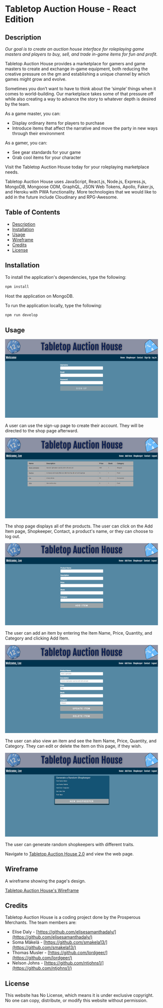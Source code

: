 # Tabletop Auction House - React Edition

## Description

*Our goal is to create an auction house interface for roleplaying game masters and players to buy, sell, and trade in-game items for fun and profit.*

Tabletop Auction House provides a marketplace for gamers and game masters to create and exchange in-game equipment, both reducing the creative pressure on the gm and establishing a unique channel by which games might grow and evolve.

Sometimes you don’t want to have to think about the ‘simple’ things when it comes to world-building. Our marketplace takes some of that pressure off while also creating a way to advance the story to whatever depth is desired by the team.

As a game master, you can:

* Display ordinary items for players to purchase
* Introduce items that affect the narrative and move the party in new ways through their environment

As a gamer, you can:

* See gear standards for your game
* Grab cool items for your character

Visit the Tabletop Auction House today for your roleplaying marketplace needs.

Tabletop Auction House uses JavaScript, React.js, Node.js, Express.js, MongoDB, Mongoose ODM, GraphQL, JSON Web Tokens, Apollo, Faker.js, and Heroku with PWA functionality. More technologies that we would like to add in the future include Cloudinary and RPG-Awesome.

## Table of Contents

* [Description](#description)
* [Installation](#installation)
* [Usage](#usage)
* [Wireframe](#wireframe)
* [Credits](#credits)
* [License](#license)

## Installation

To install the application's dependencies, type the following:
```md
npm install
```
Host the application on MongoDB.

To run the application locally, type the following:
```md
npm run develop
```

## Usage

![Tabletop Auction House](./assets/sign-up.png)

A user can use the sign-up page to create their account. They will be directed to the shop page afterward.

![Tabletop Auction House](./assets/shop.png)

The shop page displays all of the products. The user can click on the Add Item page, Shopkeeper, Contact, a product's name, or they can choose to log out.

![Tabletop Auction House](./assets/add-item.png)

The user can add an item by entering the Item Name, Price, Quantity, and Category and clicking Add Item.

![Tabletop Auction House](./assets/edit-item.png)

The user can also view an item and see the Item Name, Price, Quantity, and Category. They can edit or delete the item on this page, if they wish.

![Tabletop Auction House](./assets/shopkeeper.png)

The user can generate random shopkeepers with different traits.

Navigate to [Tabletop Auction House 2.0](https://tabletop-auction-house-2.herokuapp.com/) and view the web page.

## Wireframe

A wireframe showing the page's design.

[Tabletop Auction House's Wireframe](https://docs.google.com/presentation/d/1ZrrW8pyQqQYYu9Z_OkplCIA2Lk5IExDmOEinp_IujaI/)

## Credits

Tabletop Auction House is a coding project done by the Prosperous Merchants. The team members are:
* Elise Daly - [https://github.com/elisesamanthadaly/](https://github.com/elisesamanthadaly/)
* Soma Mäkelä - [https://github.com/smakela13/](https://github.com/smakela13/)
* Thomas Musler - [https://github.com/lordgeer/](https://github.com/lordgeer/)
* Nelson Johns - [https://github.com/ntjohns1/](https://github.com/ntjohns1/)

## License

This website has No License, which means it is under exclusive copyright. No one can copy, distribute, or modify this website without permission.

